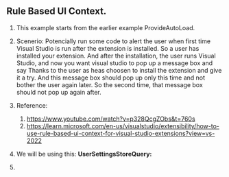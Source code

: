 
## Rule Based UI Context.

1. This example starts from the earlier example ProvideAutoLoad. 
2. Scenerio: Potencially run some code to alert the user when first time Visual Studio is run after the extension is installed. So a user has installed your extension. And after the installation, the user runs Visual Studio, and now you want visual studio to pop up a message box and say Thanks to the user as heas choosen to install the extension and give it a try. And this message box should pop up only this time and not bother the user again later. So the second time, that message box should not pop up again after.

3. Reference: 
   1. https://www.youtube.com/watch?v=p328QcgZObs&t=760s
   2. https://learn.microsoft.com/en-us/visualstudio/extensibility/how-to-use-rule-based-ui-context-for-visual-studio-extensions?view=vs-2022

4. We will be using this: **UserSettingsStoreQuery:<query>**

5. 